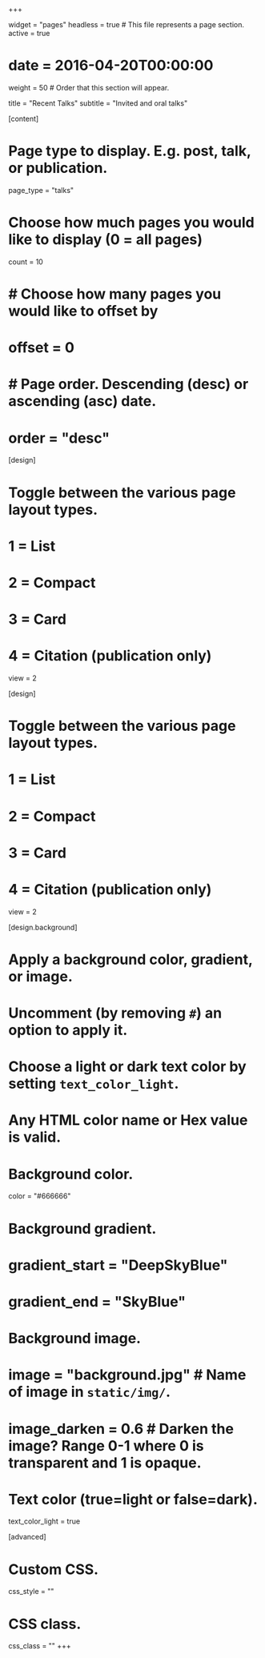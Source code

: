 +++

widget = "pages"
headless = true  # This file represents a page section.
active = true
# date = 2016-04-20T00:00:00
weight = 50  # Order that this section will appear.

title = "Recent Talks"
subtitle = "Invited and oral talks"


[content]
  # Page type to display. E.g. post, talk, or publication.
  page_type = "talks"

  # Choose how much pages you would like to display (0 = all pages)
  count = 10
  
  # # Choose how many pages you would like to offset by
  # offset = 0
  # 
  # # Page order. Descending (desc) or ascending (asc) date.
  # order = "desc"

[design]
  # Toggle between the various page layout types.
  #   1 = List
  #   2 = Compact
  #   3 = Card
  #   4 = Citation (publication only)
  view = 2
 
 [design]
  # Toggle between the various page layout types.
  #   1 = List
  #   2 = Compact
  #   3 = Card
  #   4 = Citation (publication only)
  view = 2
  
[design.background]
  # Apply a background color, gradient, or image.
  #   Uncomment (by removing `#`) an option to apply it.
  #   Choose a light or dark text color by setting `text_color_light`.
  #   Any HTML color name or Hex value is valid.
    
  # Background color.
  color = "#666666"
  
  # Background gradient.
  # gradient_start = "DeepSkyBlue"
  # gradient_end = "SkyBlue"
  
  # Background image.
  # image = "background.jpg"  # Name of image in `static/img/`.
  # image_darken = 0.6  # Darken the image? Range 0-1 where 0 is transparent and 1 is opaque.

  # Text color (true=light or false=dark).
  text_color_light = true
  
[advanced]
 # Custom CSS. 
 css_style = ""
 
 # CSS class.
 css_class = ""
 +++
